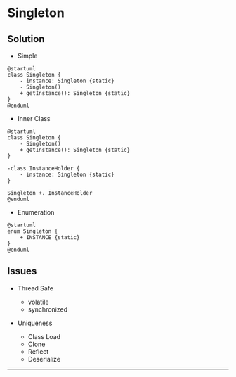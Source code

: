 # Singleton

## Solution

* Simple

```puml
@startuml
class Singleton {
    - instance: Singleton {static}
    - Singleton()
    + getInstance(): Singleton {static}
}
@enduml
```

* Inner Class


```puml
@startuml
class Singleton {
    - Singleton()
    + getInstance(): Singleton {static}
}

-class InstanceHolder {
    - instance: Singleton {static}
}

Singleton +. InstanceHolder 
@enduml
```

* Enumeration

```puml
@startuml
enum Singleton {
    + INSTANCE {static}
}
@enduml
```

## Issues

* Thread Safe
    * volatile
    * synchronized

* Uniqueness
    * Class Load
    * Clone
    * Reflect
    * Deserialize

---
